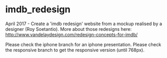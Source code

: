 # imdb_redesign
April 2017 - Create a 'imdb redesign' website from a mockup realised by a designer (Roy Soetantio). More about those redesigns here: http://www.vandelaydesign.com/redesign-concepts-for-imdb/

Please check the iphone branch for an iphone presentation. Please check the responsive branch to get the responsive version (until 768px).
